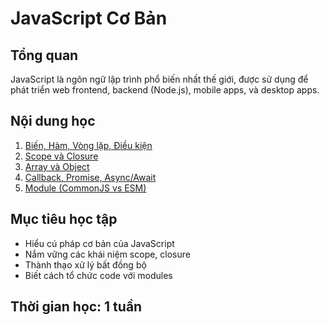 # JavaScript Cơ Bản

## Tổng quan
JavaScript là ngôn ngữ lập trình phổ biến nhất thế giới, được sử dụng để phát triển web frontend, backend (Node.js), mobile apps, và desktop apps.

## Nội dung học
1. [Biến, Hàm, Vòng lặp, Điều kiện](./01-bien-ham-vong-lap.md)
2. [Scope và Closure](./02-scope-closure.md)
3. [Array và Object](./03-array-object.md)
4. [Callback, Promise, Async/Await](./04-callback-promise-async.md)
5. [Module (CommonJS vs ESM)](./05-modules.md)

## Mục tiêu học tập
- Hiểu cú pháp cơ bản của JavaScript
- Nắm vững các khái niệm scope, closure
- Thành thạo xử lý bất đồng bộ
- Biết cách tổ chức code với modules

## Thời gian học: 1 tuần